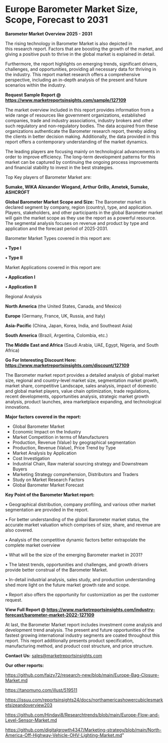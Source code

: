 # Europe Barometer Market Size, Scope, Forecast to 2031

<Strong> Barometer Market Overview 2025 - 2031</strong>

The rising technology in Barometer Market is also depicted in this research report. Factors that are boosting the growth of the market, and giving a positive push to thrive in the global market is explained in detail.

Furthermore, the report highlights on emerging trends, significant drivers, challenges, and opportunities, providing all necessary data for thriving in the industry. This report market research offers a comprehensive perspective, including an in-depth analysis of the present and future scenarios within the industry.

<strong>Request Sample Report @ <a href=https://www.marketreportsinsights.com/sample/127109>https://www.marketreportsinsights.com/sample/127109</a></strong>

The market overview included in this report provides information from a wide range of resources like government organizations, established companies, trade and industry associations, industry brokers and other such regulatory and non-regulatory bodies. The data acquired from these organizations authenticate the Barometer research report, thereby aiding the clients in better decision making. Additionally, the data provided in this report offers a contemporary understanding of the market dynamics.

The leading players are focusing mainly on technological advancements in order to improve efficiency. The long-term development patterns for this market can be captured by continuing the ongoing process improvements and financial stability to invest in the best strategies.

Top Key players of Barometer Market are:

<strong>Sumake, WIKA Alexander Wiegand, Arthur Grillo, Ametek, Sumake, ASHCROFT</strong>

<strong><b>Global Barometer Market Scope and Size:</b></strong>
The Barometer market is declared segment by company, region (country), type, and application. Players, stakeholders, and other participants in the global Barometer market will gain the market scope as they use the report as a powerful resource. The segmental analysis focuses on revenue and product by type and application and the forecast period of 2025-2031.

Barometer Market Types covered in this report are:

<strong>• Type I

• Type II</strong>

Market Applications covered in this report are:

<strong>• Application I

• Application II</strong> 

Regional Analysis

<strong>North America</strong> (the United States, Canada, and Mexico)

<strong>Europe</strong> (Germany, France, UK, Russia, and Italy)

<strong>Asia-Pacific</strong> (China, Japan, Korea, India, and Southeast Asia)

<strong>South America</strong> (Brazil, Argentina, Colombia, etc.)

<strong>The Middle East and Africa</strong> (Saudi Arabia, UAE, Egypt, Nigeria, and South Africa)

<strong>Go For Interesting Discount Here: <a href=https://www.marketreportsinsights.com/discount/127109>https://www.marketreportsinsights.com/discount/127109</a></strong>

The Barometer market report provides a detailed analysis of global market size, regional and country-level market size, segmentation market growth, market share, competitive Landscape, sales analysis, impact of domestic and global market players, value chain optimization, trade regulations, recent developments, opportunities analysis, strategic market growth analysis, product launches, area marketplace expanding, and technological innovations.

<strong><b>Major factors covered in the report:</b></strong>
<ul>
  <li>Global Barometer Market </li>
  <li>Economic Impact on the Industry</li>
  <li>Market Competition in terms of Manufacturers</li>
  <li>Production, Revenue (Value) by geographical segmentation</li>
  <li>Production, Revenue (Value), Price Trend by Type</li>
  <li>Market Analysis by Application</li>
  <li>Cost Investigation</li>
  <li>Industrial Chain, Raw material sourcing strategy and Downstream Buyers</li>
  <li>Marketing Strategy comprehension, Distributors and Traders</li>
  <li>Study on Market Research Factors</li>
  <li>Global Barometer Market Forecast</li>
</ul>

<strong><b>Key Point of the Barometer Market report:</b></strong>

• Geographical distribution, company profiling, and various other market segmentation are provided in the report.

• For better understanding of the global Barometer market status, the accurate market valuation which comprises of size, share, and revenue are also covered.

• Analysis of the competitive dynamic factors better extrapolate the complete market overview

• What will be the size of the emerging Barometer market in 2031?

• The latest trends, opportunities and challenges, and growth drivers provide better construal of the Barometer Market.

• In-detail industrial analysis, sales study, and production understanding shed more light on the future market growth rate and scope.

• Report also offers the opportunity for customization as per the customer request.

<strong><b>View Full Report @ <a href=https://www.marketreportsinsights.com/industry-forecast/barometer-market-2022-127109>https://www.marketreportsinsights.com/industry-forecast/barometer-market-2022-127109</a></b></strong>


At last, the Barometer Market report includes investment come analysis and development trend analysis. The present and future opportunities of the fastest growing international industry segments are coated throughout this report. This report additionally presents product specification, manufacturing method, and product cost structure, and price structure.

<strong>Contact Us:</strong>
sales@marketreportsinsights.com

<strong>Our other reports:</strong>

<a href=https://github.com/faizy72/research-new/blob/main/Europe-Bag-Closure-Market.md>https://github.com/faizy72/research-new/blob/main/Europe-Bag-Closure-Market.md</a>

<a href=https://tanomuno.com/illust/519511>https://tanomuno.com/illust/519511</a>

<a href=https://issuu.com/reportsinsights24/docs/northamericashowercubiclesmarketsizeandoverview203>https://issuu.com/reportsinsights24/docs/northamericashowercubiclesmarketsizeandoverview203</a>

<a href=https://github.com/Hindavi8/Researchtrends/blob/main/Europe-Flow-and-Level-Sensor-Market.md>https://github.com/Hindavi8/Researchtrends/blob/main/Europe-Flow-and-Level-Sensor-Market.md</a>

<a href=https://github.com/digitalgrowth4347/Marketing-strategy/blob/main/North-America-Off-Highway-Vehicle-OHV-Lighting-Market.md>https://github.com/digitalgrowth4347/Marketing-strategy/blob/main/North-America-Off-Highway-Vehicle-OHV-Lighting-Market.md</a>"
